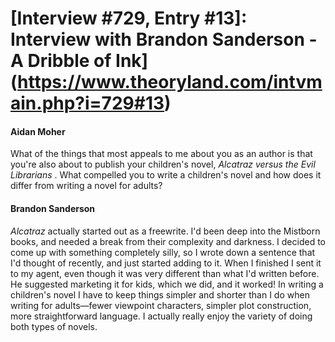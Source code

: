 # [Interview #729, Entry #13]: Interview with Brandon Sanderson - A Dribble of Ink](https://www.theoryland.com/intvmain.php?i=729#13)

#### Aidan Moher

What of the things that most appeals to me about you as an author is that you're also about to publish your children's novel,
*Alcatraz versus the Evil Librarians*
. What compelled you to write a children's novel and how does it differ from writing a novel for adults?

#### Brandon Sanderson

*Alcatraz*
actually started out as a freewrite. I'd been deep into the Mistborn books, and needed a break from their complexity and darkness. I decided to come up with something completely silly, so I wrote down a sentence that I'd thought of recently, and just started adding to it. When I finished I sent it to my agent, even though it was very different than what I'd written before. He suggested marketing it for kids, which we did, and it worked! In writing a children's novel I have to keep things simpler and shorter than I do when writing for adults—fewer viewpoint characters, simpler plot construction, more straightforward language. I actually really enjoy the variety of doing both types of novels.

